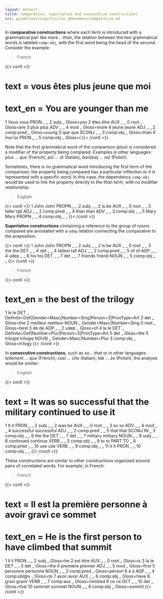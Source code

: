 ```yaml
---
layout: default
title: Comparative, superlative and consecutive constructions
src: guidelines/u/particular_phenomena/comparative.md
---
```


In **comparative constructions** where each term is introduced with a grammatical pair like *more... than*, the relation between the two grammatical words is labeled `comp:obj`, with the first word being the head of the second. Consider the example:

> French

{{< conll >}}
# text = vous êtes plus jeune que moi
# text_en = You are younger than me
1	Vous	vous	PRON	_	_	2	subj	_	Gloss=you
2	êtes	être	AUX	_	_	0	root	_	Gloss=are
3	plus	plus	ADV	_	_	4	mod	_	Gloss=more
4	jeune	jeune	ADJ	_	_	2	comp:pred	_	Gloss=young
5	que	que	SCONJ	_	_	3	comp:obj	_	Gloss=than
6	moi	lui	PRON	_	_	5	comp:obj	_	Gloss=I
{{< /conll >}}


Note that the first grammatical word of the comparison (*plus*) is considered a modifier of the property being compared. Examples in other languages: *plus ... que* (French), *più ... di* (Italian), *bardziej ... niż* (Polish).

Sometimes, there is no grammatical word introducing the first term of the comparison; the property being compared has a particular inflection or it is represented with a specific word. In this case, the dependency `comp:obj` would be used to link the property directly to the *than* term, with no modifier relationship.

> English 

{{< conll >}}
1	John	John	PROPN	_	_	2	subj	_	_
2	is	be	AUX	_	_	0	root	_	_
3	taller	tall	ADJ	_	_	2	comp:pred	_	_
4	than	than	ADV	_	_	3	comp:obj	_	_
5	Mary	Mary	PROPN	_	_	4	comp:obj	_	_
{{< /conll >}}


**Superlative constructions** containing a reference to the group of nouns compared are annotated with a `udep` relation connecting the comparative to the preposition.

{{< conll >}}
1	John	John	PROPN	_	_	2	subj	_	_
2	is	be	AUX	_	_	0	root	_	_
3	the	the	DET	_	_	4	det	_	_
4	tallest	tall	ADJ	_	_	2	comp:pred	_	_
5	of	of	ADP	_	_	4	udep	_	_
6	his	his	DET	_	_	7	det	_	_
7	friends	friend	NOUN	_	_	5	comp:obj	_	_
{{< /conll >}}

> French 

{{< conll >}}
# text_en = the best of the trilogy
1	le	le	DET	_	Definite=Def|Gender=Masc|Number=Sing|Person=3|PronType=Art	2	det	_	Gloss=the
2	meilleur	meilleur	NOUN	_	Gender=Masc|Number=Sing	0	root	_	Gloss=best
3	de	de	ADP	_	_	2	udep	_	Gloss=of
4	la	le	DET	_	Definite=Def|Number=Plur|Person=3|PronType=Art	5	det	_	Gloss=the
5	trilogie	trilogie	NOUN	_	Gender=Masc|Number=Plur	3	comp:obj	_	Gloss=trilogy
{{< /conll >}}



In **consecutive constructions**, such as *so... that* or in other languages: *tellement ... que* (French), *così ... che* (Italian), *tak ... że* (Polish), the analysis would be similar:

> English 

{{< conll >}}
# text = It was so successful that the military continued to use it
1	It	it	PRON	_	_	2	subj	_	_
2	was	be	AUX	_	_	0	root	_	_
3	so	so	ADV	_	_	4	mod	_	_
4	successful	successful	ADJ	_	_	2	comp:pred	_	_
5	that	that	SCONJ	IN	_	3	comp:obj	_	_
6	the	the	DET	_	_	7	det	_	_
7	military	military	NOUN	_	_	8	subj	_	_
8	continued	continue	VERB	_	_	5	comp:obj	_	_
9	to	to	PART	TO	_	8	comp:pred	_	_
10	use	use	VERB	_	_	9	comp:obj	_	_
11	it	it	PRON	_	_	10	comp:obj	_	_
{{< /conll >}}


These constructions are similar to other constructions organized around pairs of correlated words. For example, in French:

> French 

{{< conll >}}
# text = Il est la première personne à avoir gravi ce sommet
# text_en = He is the first person to have climbed that summit
1	Il	il	PRON	_	_	2	subj	_	Gloss=he
2	est	être	AUX	_	_	0	root	_	Gloss=is
3	la	le	DET	_	_	5	det	_	Gloss=the
4	première	premier	ADJ	_	_	5	mod	_	Gloss=first
5	personne	personne	NOUN	_	_	2	comp:pred	_	Gloss=person
6	à	à	ADP	_	_	4	comp:obl@x	_	Gloss=to
7	avoir	avoir	AUX	_	_	6	comp:obj	_	Gloss=have
8	gravi	gravir	VERB	_	_	7	comp:aux	_	Gloss=climbed
9	ce	ce	DET	_	_	10	det	_	Gloss=that
10	sommet	sommet	NOUN	_	_	8	comp:obj	_	Gloss=summit
{{< /conll >}}

